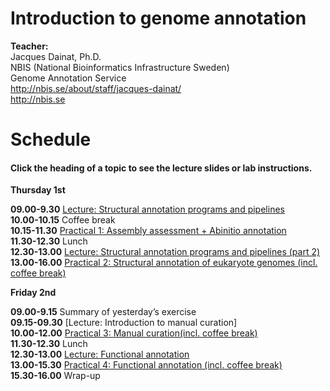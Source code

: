 # Introduction to genome annotation

**Teacher:**<br/>
Jacques Dainat, Ph.D.<br/>
NBIS (National Bioinformatics Infrastructure Sweden)<br/>
Genome Annotation Service<br/>
http://nbis.se/about/staff/jacques-dainat/<br/>
http://nbis.se

# Schedule

#### Click the heading of a topic to see the lecture slides or lab instructions.

**Thursday 1st** 

**09.00-9.30** [Lecture: Structural annotation programs and pipelines](slides/Structural_annotation.pptx)<br/> 
**10.00-10.15** Coffee break  <br/> 
**10.15-11.30** [Practical 1: Assembly assessment + Abinitio annotation](practical_session/practical1.md) <br/> 
**11.30-12.30** Lunch  <br/> 
**12.30-13.00**	[Lecture: Structural annotation programs and pipelines (part 2)](slides/Structural_annotation.pptx)<br/>
**13.00-16.00** [Practical 2: Structural annotation of eukaryote genomes (incl. coffee break)](practical_session/practical2.md)<br/> 

**Friday 2nd**

**09.00-9.15** Summary of yesterday’s exercise  
**09.15-09.30**  [Lecture: Introduction to manual curation]  
**10.00-12.00** [Practical 3: Manual curation(incl. coffee break)](practical_session/ExerciseManCuration)  
**11.30-12.30** Lunch   
**12.30-13.00** [Lecture: Functional annotation](slides/Functional_annotation.pptx)  
**13.00-15.30** [Practical 4: Functional annotation (incl. coffee break)](practical_session/ExerciseFuncAnnotInterp)  
**15.30-16.00** Wrap-up   

<br/>
<br/>
